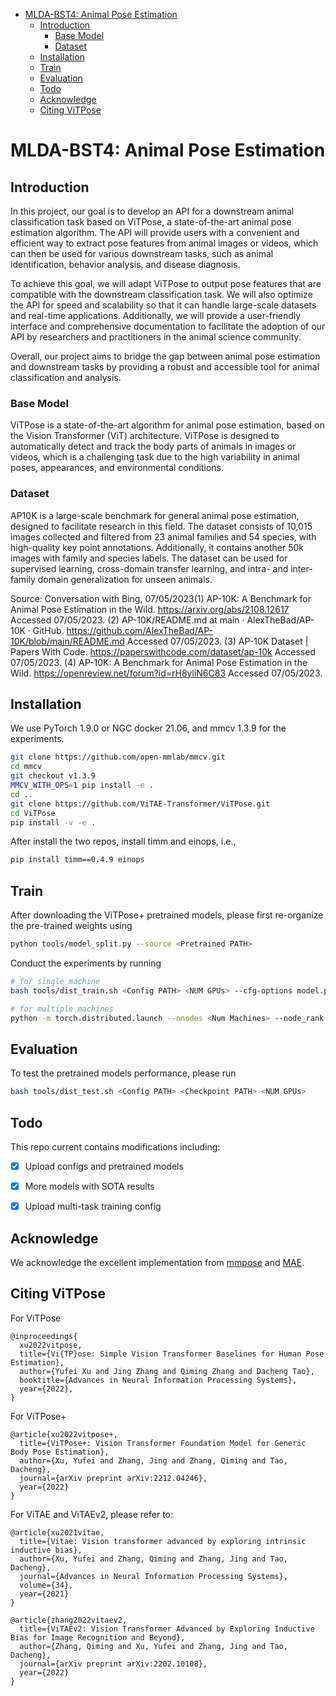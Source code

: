 - [MLDA-BST4: Animal Pose Estimation](#mlda-bst4-animal-pose-estimation)
  - [Introduction](#introduction)
    - [Base Model](#base-model)
    - [Dataset](#dataset)
  - [Installation](#installation)
  - [Train](#train)
  - [Evaluation](#evaluation)
  - [Todo](#todo)
  - [Acknowledge](#acknowledge)
  - [Citing ViTPose](#citing-vitpose)

# MLDA-BST4: Animal Pose Estimation

## Introduction
In this project, our goal is to develop an API for a downstream animal classification task based on ViTPose, a state-of-the-art animal pose estimation algorithm. The API will provide users with a convenient and efficient way to extract pose features from animal images or videos, which can then be used for various downstream tasks, such as animal identification, behavior analysis, and disease diagnosis.

To achieve this goal, we will adapt ViTPose to output pose features that are compatible with the downstream classification task. We will also optimize the API for speed and scalability so that it can handle large-scale datasets and real-time applications. Additionally, we will provide a user-friendly interface and comprehensive documentation to facilitate the adoption of our API by researchers and practitioners in the animal science community.

Overall, our project aims to bridge the gap between animal pose estimation and downstream tasks by providing a robust and accessible tool for animal classification and analysis.

### Base Model
ViTPose is a state-of-the-art algorithm for animal pose estimation, based on the Vision Transformer (ViT) architecture. ViTPose is designed to automatically detect and track the body parts of animals in images or videos, which is a challenging task due to the high variability in animal poses, appearances, and environmental conditions.

### Dataset
AP10K is a large-scale benchmark for general animal pose estimation, designed to facilitate research in this field. The dataset consists of 10,015 images collected and filtered from 23 animal families and 54 species, with high-quality key point annotations. Additionally, it contains another 50k images with family and species labels. The dataset can be used for supervised learning, cross-domain transfer learning, and intra- and inter-family domain generalization for unseen animals.

Source: Conversation with Bing, 07/05/2023(1) AP-10K: A Benchmark for Animal Pose Estimation in the Wild. https://arxiv.org/abs/2108.12617 Accessed 07/05/2023.
(2) AP-10K/README.md at main · AlexTheBad/AP-10K · GitHub. https://github.com/AlexTheBad/AP-10K/blob/main/README.md Accessed 07/05/2023.
(3) AP-10K Dataset | Papers With Code. https://paperswithcode.com/dataset/ap-10k Accessed 07/05/2023.
(4) AP-10K: A Benchmark for Animal Pose Estimation in the Wild. https://openreview.net/forum?id=rH8yliN6C83 Accessed 07/05/2023.

## Installation

We use PyTorch 1.9.0 or NGC docker 21.06, and mmcv 1.3.9 for the experiments.
```bash
git clone https://github.com/open-mmlab/mmcv.git
cd mmcv
git checkout v1.3.9
MMCV_WITH_OPS=1 pip install -e .
cd ..
git clone https://github.com/ViTAE-Transformer/ViTPose.git
cd ViTPose
pip install -v -e .
```

After install the two repos, install timm and einops, i.e.,
```bash
pip install timm==0.4.9 einops
```

## Train

After downloading the ViTPose+ pretrained models, please first re-organize the pre-trained weights using

```bash
python tools/model_split.py --source <Pretrained PATH>
```

Conduct the experiments by running

```bash
# for single machine
bash tools/dist_train.sh <Config PATH> <NUM GPUs> --cfg-options model.pretrained=<Pretrained PATH> --seed 0

# for multiple machines
python -m torch.distributed.launch --nnodes <Num Machines> --node_rank <Rank of Machine> --nproc_per_node <GPUs Per Machine> --master_addr <Master Addr> --master_port <Master Port> tools/train.py <Config PATH> --cfg-options model.pretrained=<Pretrained PATH> --launcher pytorch --seed 0
```

## Evaluation

To test the pretrained models performance, please run 

```bash
bash tools/dist_test.sh <Config PATH> <Checkpoint PATH> <NUM GPUs>
```

## Todo

This repo current contains modifications including:

- [x] Upload configs and pretrained models

- [x] More models with SOTA results

- [x] Upload multi-task training config

## Acknowledge
We acknowledge the excellent implementation from [mmpose](https://github.com/open-mmlab/mmdetection) and [MAE](https://github.com/facebookresearch/mae).

## Citing ViTPose

For ViTPose

```
@inproceedings{
  xu2022vitpose,
  title={Vi{TP}ose: Simple Vision Transformer Baselines for Human Pose Estimation},
  author={Yufei Xu and Jing Zhang and Qiming Zhang and Dacheng Tao},
  booktitle={Advances in Neural Information Processing Systems},
  year={2022},
}
```

For ViTPose+

```
@article{xu2022vitpose+,
  title={ViTPose+: Vision Transformer Foundation Model for Generic Body Pose Estimation},
  author={Xu, Yufei and Zhang, Jing and Zhang, Qiming and Tao, Dacheng},
  journal={arXiv preprint arXiv:2212.04246},
  year={2022}
}
```

For ViTAE and ViTAEv2, please refer to:
```
@article{xu2021vitae,
  title={Vitae: Vision transformer advanced by exploring intrinsic inductive bias},
  author={Xu, Yufei and Zhang, Qiming and Zhang, Jing and Tao, Dacheng},
  journal={Advances in Neural Information Processing Systems},
  volume={34},
  year={2021}
}

@article{zhang2022vitaev2,
  title={ViTAEv2: Vision Transformer Advanced by Exploring Inductive Bias for Image Recognition and Beyond},
  author={Zhang, Qiming and Xu, Yufei and Zhang, Jing and Tao, Dacheng},
  journal={arXiv preprint arXiv:2202.10108},
  year={2022}
}
```
